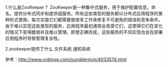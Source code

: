 
1.什么是ZooKeeper？
ZooKeeper是一种集中式服务，用于维护配置信息，命名，提供分布式同步和提供组服务。所有这些类型的服务都以分布式应用程序的某种形式使用。每次实施它们都需要做很多工作来修复不可避免的错误和竞争条件。由于难以实现这些类型的服务，应用程序最初通常会吝啬它们，这使得它们在变化的情况下变得脆弱并且难以管理。即使正确完成，这些服务的不同实现也会在部署应用程序时导致管理复杂性。

2.zookeeper提供了什么
文件系统
通知系统


参考：http://www.cnblogs.com/sunddenly/p/4033574.html
